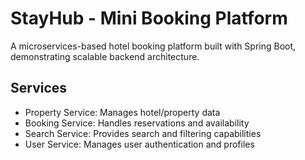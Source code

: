 ﻿# StayHub - Mini Booking Platform

A microservices-based hotel booking platform built with Spring Boot, demonstrating scalable backend architecture. 

## Services
- Property Service: Manages hotel/property data
- Booking Service: Handles reservations and availability
- Search Service: Provides search and filtering capabilities
- User Service: Manages user authentication and profiles
